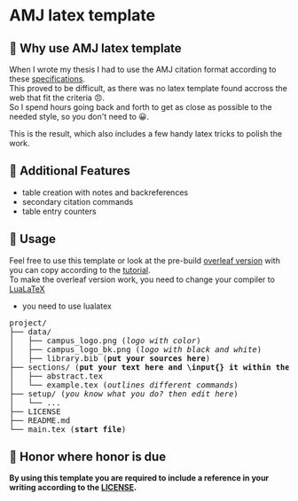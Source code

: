 # AMJ latex template

## 🧐 Why use AMJ latex template
When I wrote my thesis I had to use the AMJ citation format according to these [specifications](https://aom.org/docs/default-source/publishing-with-aom/aom_journal_style_guidea3b84b773e3649569a17a05e14cc6eaf.pdf?sfvrsn=f94177b2_2). <br>
This proved to be difficult, as there was no latex template found accross the web that fit the criteria 😠. <br>
So I spend hours going back and forth to get as close as possible to the needed style, so you don't need to 😀.

This is the result, which also includes a few handy latex tricks to polish the work.

## 🤩 Additional Features
- table creation with notes and backreferences
- secondary citation commands
- table entry counters

## 🤞 Usage

Feel free to use this template or look at the pre-build [overleaf version](https://www.overleaf.com/read/vbpjdtcqpwyn) with you can copy according to the [tutorial](https://www.overleaf.com/learn/how-to/Copying_a_project#Making_a_copy_of_a_project).<br>
To make the overleaf version work, you need to change your compiler to [LuaLaTeX](https://de.overleaf.com/learn/how-to/Changing_compiler)

- you need to use lualatex

<pre>
project/
├── data/
│   ├── campus_logo.png (<i>logo with color</i>)
│   ├── campus_logo_bk.png (<i>logo with black and white</i>)
│   ├── library.bib (<b>put your sources here</b>)
├── sections/ (<b>put your text here and \input{} it within the main.tex</b>) 
│   ├── abstract.tex
│   └── example.tex (<i>outlines different commands</i>)
├── setup/ (<i>you know what you do? then edit here</i>)
│   └── ...
├── LICENSE
├── README.md 
└── main.tex (<b>start file</b>)
</pre>

## 🌿 Honor where honor is due 

**By using this template you are required to include a reference in your writing according to the [LICENSE](https://creativecommons.org/licenses/by-sa/3.0).**